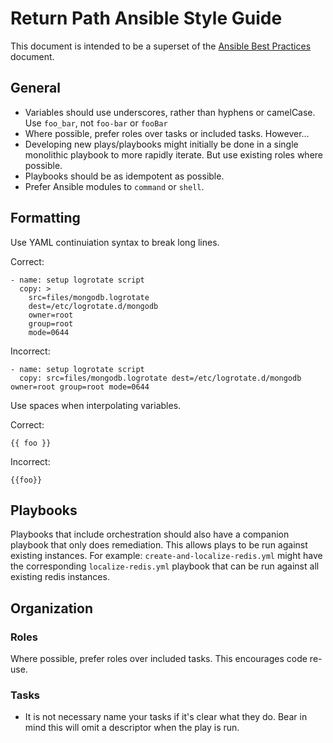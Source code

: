 Return Path Ansible Style Guide
===============================

This document is intended to be a superset of the [Ansible Best Practices](http://docs.ansible.com/playbooks_best_practices.html) document.

## General

* Variables should use underscores, rather than hyphens or camelCase. Use `foo_bar`, not `foo-bar` or `fooBar`
* Where possible, prefer roles over tasks or included tasks. However…
* Developing new plays/playbooks might initially be done in a single monolithic playbook to more rapidly iterate. But use existing roles where possible.
* Playbooks should be as idempotent as possible.
* Prefer Ansible modules to `command` or `shell`. 

## Formatting

Use YAML continuiation syntax to break long lines.

Correct:

```
- name: setup logrotate script
  copy: >
    src=files/mongodb.logrotate
    dest=/etc/logrotate.d/mongodb
    owner=root
    group=root
    mode=0644
```

Incorrect:

```
- name: setup logrotate script
  copy: src=files/mongodb.logrotate dest=/etc/logrotate.d/mongodb owner=root group=root mode=0644
```

Use spaces when interpolating variables.

Correct:

```
{{ foo }}
```

Incorrect:

```
{{foo}}
```

## Playbooks

Playbooks that include orchestration should also have a companion playbook that
only does remediation. This allows plays to be run against existing instances.
For example: `create-and-localize-redis.yml` might have the corresponding
`localize-redis.yml` playbook that can be run against all existing redis
instances.

## Organization

### Roles

Where possible, prefer roles over included tasks. This encourages code re-use.

### Tasks

* It is not necessary name your tasks if it's clear what they do. Bear in mind this will omit a descriptor when the play is run.

